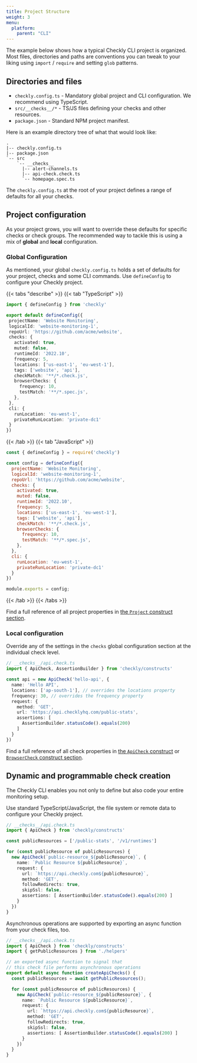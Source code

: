 ```yaml
---
title: Project Structure
weight: 3
menu:
  platform:
    parent: "CLI"
---
```


The example below shows how a typical Checkly CLI project is organized. Most files, directories and paths are conventions you can tweak to your liking using `import` / `require` and setting `glob` patterns.

## Directories and files

- `checkly.config.ts` - Mandatory global project and CLI configuration. We recommend using TypeScript.
- `src/__checks__/*` - TS/JS files defining your checks and other resources.
- `package.json` - Standard NPM project manifest.

Here is an example directory tree of what that would look like:

```
.
|-- checkly.config.ts
|-- package.json
`-- src
    `-- __checks__
      |-- alert-channels.ts
      |-- api-check.check.ts
      `-- homepage.spec.ts

```

The `checkly.config.ts` at the root of your project defines a range of defaults for all your checks.

## Project configuration

As your project grows, you will want to override these defaults for specific checks or check groups. The recommended way to tackle this is using a mix of **global** and **local** configuration.

### Global Configuration

As mentioned, your global `checkly.config.ts` holds a set of defaults for your project, checks and some CLI commands. Use `defineConfig` to configure your Checkly project.

{{< tabs "describe" >}}
{{< tab "TypeScript" >}}
 ```ts
import { defineConfig } from 'checkly'

export default defineConfig({
  projectName: 'Website Monitoring',
  logicalId: 'website-monitoring-1',
  repoUrl: 'https://github.com/acme/website',
  checks: {
    activated: true,
    muted: false,
    runtimeId: '2022.10',
    frequency: 5,
    locations: ['us-east-1', 'eu-west-1'],
    tags: ['website', 'api'],
    checkMatch: '**/*.check.js',
    browserChecks: {
      frequency: 10,
      testMatch: '**/*.spec.js',
    },
  },
  cli: {
    runLocation: 'eu-west-1',
    privateRunLocation: 'private-dc1'
  }
})
```
{{< /tab >}}
{{< tab "JavaScript" >}}
```js
const { defineConfig } = require('checkly')

const config = defineConfig({
  projectName: 'Website Monitoring',
  logicalId: 'website-monitoring-1',
  repoUrl: 'https://github.com/acme/website',
  checks: {
    activated: true,
    muted: false,
    runtimeId: '2022.10',
    frequency: 5,
    locations: ['us-east-1', 'eu-west-1'],
    tags: ['website', 'api'],
    checkMatch: '**/*.check.js',
    browserChecks: {
      frequency: 10,
      testMatch: '**/*.spec.js',
    },
  },
  cli: {
    runLocation: 'eu-west-1',
    privateRunLocation: 'private-dc1'
  }
})

module.exports = config;
```
{{< /tab >}}
{{< /tabs >}}

Find a full reference of all project properties in [the `Project` construct section](/docs/cli/constructs-reference/#project).


### Local configuration

Override any of the settings in the `checks` global configuration section at the individual check level.

```ts
// __checks__/api.check.ts
import { ApiCheck, AssertionBuilder } from 'checkly/constructs'

const api = new ApiCheck('hello-api', {
  name: 'Hello API',
  locations: ['ap-south-1'], // overrides the locations property
  frequency: 30, // overrides the frequency property
  request: {
    method: 'GET',
    url: 'https://api.checklyhq.com/public-stats',
    assertions: [
      AssertionBuilder.statusCode().equals(200)
    ]
  }
})
```

Find a full reference of all check properties in [the `ApiCheck` construct](/docs/cli/constructs-reference/#apicheck) or [`BrowserCheck` construct section](/docs/cli/constructs-reference/#browsercheck).

## Dynamic and programmable check creation

The Checkly CLI enables you not only to define but also code your entire monitoring setup.

Use standard TypeScript/JavaScript, the file system or remote data to configure your Checkly project.


```ts
// __checks__/api.check.ts
import { ApiCheck } from 'checkly/constructs'

const publicResources = ['/public-stats', '/v1/runtimes']

for (const publicResource of publicResources) {
  new ApiCheck(`public-resource_${publicResource}`, {
    name: `Public Resource ${publicResource}`,
    request: {
      url: `https://api.checkly.com${publicResource}`,
      method: 'GET',
      followRedirects: true,
      skipSsl: false,
      assertions: [ AssertionBuilder.statusCode().equals(200) ]
    }
  })
}
```

Asynchronous operations are supported by exporting an async function from your check files, too.

```ts
// __checks__/api.check.ts
import { ApiCheck } from 'checkly/constructs'
import { getPublicResources } from './helpers'

// an exported async function to signal that
// this check file performs asynchronous operations
export default async function createApiChecks() {
  const publicResources = await getPublicResources();

  for (const publicResource of publicResources) {
    new ApiCheck(`public-resource_${publicResource}`, {
      name: `Public Resource ${publicResource}`,
      request: {
        url: `https://api.checkly.com${publicResource}`,
        method: 'GET',
        followRedirects: true,
        skipSsl: false,
        assertions: [ AssertionBuilder.statusCode().equals(200) ]
      }
    })
  }
}
```
